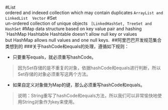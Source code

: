 #List    
     ordered and indexed collection which may contain duplicates
`ArrayList and LinkedList  Vector`
#Set     
    un-ordered collection of unique objects
` [LinkedHashSet, TreeSet and HashSet`
#Map
     data structure based on key value pair and hashing
`HashMap 
 Hashtable
 Hashtable doesn't allow null key or values but HashMap allows null values and one null keys. 
##阿里巴巴开发规范集合类想到的
###关于hashCode和equals的处理，遵循如下规则： 
* 只要重写equals，就必须重写hashCode。 
> 因为Set存储的是不重复的对象，依据hashCode和equals进行判断，所以Set存储的对象必须重写这两个方法。 
* 如果自定义对象做为Map的键，那么必须重写hashCode和equals。 
> 说明：String重写了hashCode和equals方法，所以我们可以非常愉快地使用String对象作为key来使用。